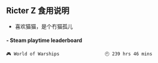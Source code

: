 ## Ricter Z 食用说明
- 喜欢猫猫，是个冇猫孤儿

<!-- steam-box start -->
#### - Steam playtime leaderboard
```text
🎮 World of Warships                 🕘 239 hrs 46 mins
```
<!-- Powered by https://github.com/YouEclipse/steam-box . -->
<!-- steam-box end -->
